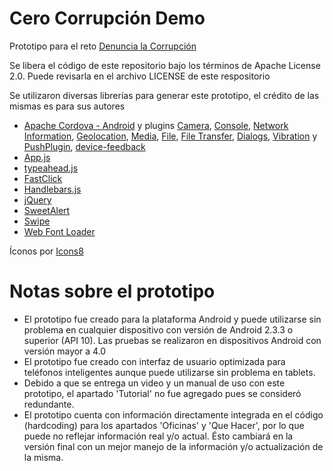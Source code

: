 Cero Corrupción Demo
====================

Prototipo para el reto [Denuncia la Corrupción](http://retos.datos.gob.mx/organizaciones/10/retos/7-denuncialacorrupcion)

Se libera el código de este repositorio bajo los términos de Apache License 2.0.
Puede revisarla en el archivo LICENSE de este respositorio

Se utilizaron diversas librerías para generar este prototipo, el crédito de las mismas es para sus autores  
* [Apache Cordova - Android](https://github.com/apache/cordova-android) y plugins [Camera](https://github.com/apache/cordova-plugin-camera), [Console](https://github.com/apache/cordova-plugin-console), [Network Information](https://github.com/apache/cordova-plugin-network-information), [Geolocation](https://github.com/apache/cordova-plugin-globalization), [Media](https://github.com/apache/cordova-plugin-media), [File](https://github.com/apache/cordova-plugin-file), [File Transfer](https://github.com/apache/cordova-plugin-file-transfer), [Dialogs](https://github.com/apache/cordova-plugin-dialogs), [Vibration](https://github.com/apache/cordova-plugin-vibration) y [PushPlugin](https://github.com/phonegap-build/PushPlugin), [device-feedback](https://github.com/VVelda/device-feedback)
* [App.js](https://github.com/kikinteractive/app)
* [typeahead.js](https://github.com/twitter/typeahead.js)
* [FastClick](https://github.com/ftlabs/fastclick)
* [Handlebars.js](https://github.com/wycats/handlebars.js/)
* [jQuery](https://github.com/jquery/jquery)
* [SweetAlert](https://github.com/t4t5/sweetalert)
* [Swipe](https://github.com/thebird/Swipe)
* [Web Font Loader](https://github.com/typekit/webfontloader)

Íconos por [Icons8](http://icons8.com/)

Notas sobre el prototipo
====================
* El prototipo fue creado para la plataforma Android y puede utilizarse sin problema en cualquier dispositivo con versión de Android 2.3.3 o superior (API 10). Las pruebas se realizaron en dispositivos Android con versión mayor a 4.0
* El prototipo fue creado con interfaz de usuario optimizada para teléfonos inteligentes aunque puede utilizarse sin problema en tablets.  
* Debido a que se entrega un video y un manual de uso con este prototipo, el apartado 'Tutorial' no fue agregado pues se consideró redundante.  
* El prototipo cuenta con información directamente integrada en el código (hardcoding) para los apartados 'Oficinas' y 'Que Hacer', por lo que puede no reflejar información real y/o actual. Ésto cambiará en la versión final con un mejor manejo de la información y/o actualización de la misma.  
